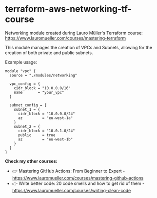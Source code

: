 # terraform-aws-networking-tf-course
Networking module created during Lauro Müller's Terraform course: https://www.lauromueller.com/courses/mastering-terraform

This module manages the creation of VPCs and Subnets, allowing for the creation of both private and public subnets.

Example usage:
```
module "vpc" {
  source = "./modules/networking"

  vpc_config = {
    cidr_block = "10.0.0.0/16"
    name       = "your_vpc"
  }

  subnet_config = {
    subnet_1 = {
      cidr_block = "10.0.0.0/24"
      az         = "eu-west-1a"
    }
    subnet_2 = {
      cidr_block = "10.0.1.0/24"
      public     = true
      az         = "eu-west-1b"
    }
  }
}
```

**Check my other courses:** 

- 👉 Mastering GitHub Actions: From Beginner to Expert - https://www.lauromueller.com/courses/mastering-github-actions
- 👉 Write better code: 20 code smells and how to get rid of them -  https://www.lauromueller.com/courses/writing-clean-code
